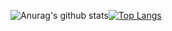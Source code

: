 ![Anurag's github stats](https://github-readme-stats.vercel.app/api?username=HAASLEWER&count_private=true&show_icons=true&theme=tokyonight)[![Top Langs](https://github-readme-stats.vercel.app/api/top-langs/?username=HAASLEWER&theme=tokyonight)](https://github.com/anuraghazra/github-readme-stats)
